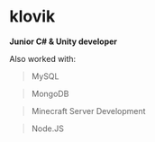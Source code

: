 # klovik
**Junior C# & Unity developer**

Also worked with:

> MySQL

> MongoDB

> Minecraft Server Development

> Node.JS
